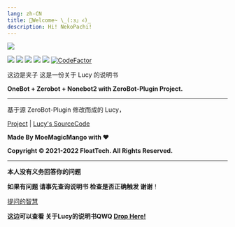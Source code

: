 ```yaml
---
lang: zh-CN
title: 🌈Welcome~ \_(:з」∠)_
description: Hi! NekoPachi!
---
```

![](https://cdn.jsdelivr.net/gh/shizukulostworld/Hana_ManualBook@main/.gitbook/assets/20210810_010328.jpg)

![](https://socialify.git.ci/ShizukuLostWorld/Lucy_ZeroBot/image?description=1&font=Bitter&language=1&logo=https%3A%2F%2Fraw.githubusercontent.com%2FShizukuLostWorld%2FLucy_ZeroBot%2Fmain%2F.github%2Flucy_avatar.png&name=1&owner=1&pattern=Charlie%20Brown&theme=Light)
![](https://img.shields.io/badge/HiMoYo-Lucy-blue)     ![](https://img.shields.io/badge/LICENSE-GPL3.0-brightgreen)   ![](https://img.shields.io/badge/Server-AliYun-yellowgreen)  ![](https://img.shields.io/badge/FrameWork-OneBot-blue)
[![CodeFactor](https://www.codefactor.io/repository/github/shizukulostworld/lucy_zerobot/badge)](https://www.codefactor.io/repository/github/shizukulostworld/hana_zerobot)

这边是夹子 这是一份关于 Lucy 的说明书

**OneBot + Zerobot + Nonebot2 with ZeroBot-Plugin Project.**

---

基于源 ZeroBot-Plugin 修改而成的 Lucy，

[Project](https://github.com/FloatTech/ZeroBot-Plugin) | [Lucy's SourceCode](https://github.com/ShizukuLostWorld/Lucy_ZeroBot)

**Made By MoeMagicMango with ❤**

**Copyright © 2021-2022 FloatTech. All Rights Reserved.**

---

**本人没有义务回答你的问题**

**如果有问题 请事先查询说明书 检查是否正确触发 谢谢**！

[提问的智慧](https://github.com/ryanhanwu/How-To-Ask-Questions-The-Smart-Way/blob/main/README-zh\_CN.md)

**这边可以查看 关于Lucy的说明书QWQ [Drop Here!](/show)**
